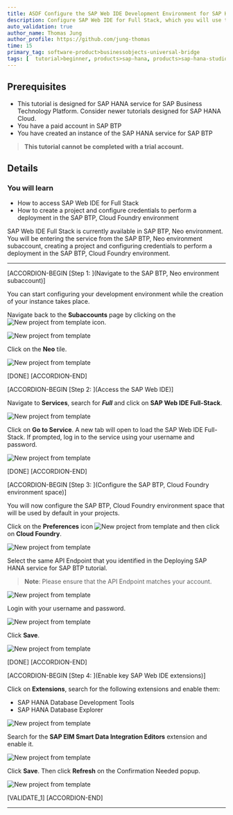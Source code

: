 ```yaml
---
title: ASDF Configure the SAP Web IDE Development Environment for SAP HANA service for SAP BTP testgreen40
description: Configure SAP Web IDE for Full Stack, which you will use to create a multi-target application based on the SAP Cloud Application Programming Model.
auto_validation: true
author_name: Thomas Jung
author_profile: https://github.com/jung-thomas
time: 15
primary_tag: software-product>businessobjects-universal-bridge
tags: [  tutorial>beginner, products>sap-hana, products>sap-hana-studio, topic>big-data, software-product>sap-process-control ]
---
```


## Prerequisites
 - This tutorial is designed for SAP HANA service for SAP Business Technology Platform. Consider newer tutorials designed for SAP HANA Cloud.
 - You have a paid account in SAP BTP
 - You have created an instance of the SAP HANA service for SAP BTP

>**This tutorial cannot be completed with a trial account.**

## Details
### You will learn
  - How to access SAP Web IDE for Full Stack
  - How to create a project and configure credentials to perform a deployment in the SAP BTP, Cloud Foundry environment

SAP Web IDE Full Stack is currently available in SAP BTP, Neo environment. You will be entering the service from the SAP BTP, Neo environment subaccount, creating a project and configuring credentials to perform a deployment in the SAP BTP, Cloud Foundry environment.

---

[ACCORDION-BEGIN [Step 1: ](Navigate to the SAP BTP, Neo environment subaccount)]

You can start configuring your development environment while the creation of your instance takes place.

Navigate back to the **Subaccounts** page by clicking on the ![New project from template](1.png) icon.

![New project from template](2.png)

Click on the **Neo** tile.

![New project from template](3.png)

[DONE]
[ACCORDION-END]

[ACCORDION-BEGIN [Step 2: ](Access the SAP Web IDE)]

Navigate to **Services**, search for ***Full*** and click on **SAP Web IDE Full-Stack**.

![New project from template](4.png)

Click on **Go to Service**. A new tab will open to load the SAP Web IDE Full-Stack. If prompted, log in to the service using your username and password.

![New project from template](5.png)

[DONE]
[ACCORDION-END]

[ACCORDION-BEGIN [Step 3: ](Configure the SAP BTP, Cloud Foundry environment space)]

You will now configure the SAP BTP, Cloud Foundry environment space that will be used by default in your projects.

Click on the **Preferences** icon ![New project from template](6.png) and then click on **Cloud Foundry**.

![New project from template](7.png)

Select the same API Endpoint that you identified in the Deploying SAP HANA service for SAP BTP tutorial.

>**Note**: Please ensure that the API Endpoint matches your account.

![New project from template](8.png)

Login with your username and password.

![New project from template](9.png)


Click **Save**.

![New project from template](12X.png)

[DONE]
[ACCORDION-END]

[ACCORDION-BEGIN [Step 4: ](Enable key SAP Web IDE extensions)]

Click on **Extensions**, search for the following extensions and enable them:

* SAP HANA Database Development Tools
* SAP HANA Database Explorer

![New project from template](13.png)

Search for the **SAP EIM Smart Data Integration Editors** extension and enable it.

![New project from template](14.png)

Click **Save**. Then click **Refresh** on the Confirmation Needed popup.

![New project from template](15.png)

[VALIDATE_1]
[ACCORDION-END]

---
